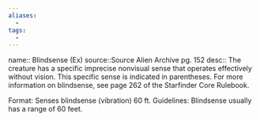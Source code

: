 ```yaml
---
aliases:
  - 
tags:
  - 
---
```



name:: Blindsense (Ex)
source::Source Alien Archive pg. 152
desc:: The creature has a specific imprecise nonvisual sense that operates effectively without vision. This specific sense is indicated in parentheses. For more information on blindsense, see page 262 of the Starfinder Core Rulebook.

Format: Senses blindsense (vibration) 60 ft.
Guidelines: Blindsense usually has a range of 60 feet.